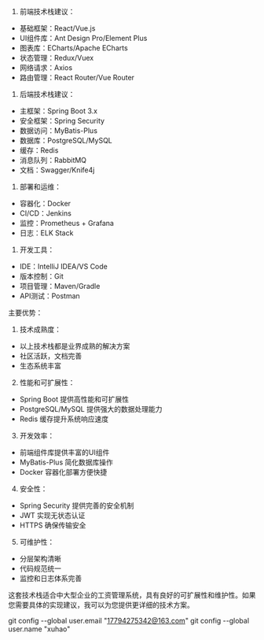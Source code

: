 
1. 前端技术栈建议：
- 基础框架：React/Vue.js 
- UI组件库：Ant Design Pro/Element Plus
- 图表库：ECharts/Apache ECharts
- 状态管理：Redux/Vuex
- 网络请求：Axios
- 路由管理：React Router/Vue Router

1. 后端技术栈建议：
- 主框架：Spring Boot 3.x
- 安全框架：Spring Security
- 数据访问：MyBatis-Plus
- 数据库：PostgreSQL/MySQL
- 缓存：Redis
- 消息队列：RabbitMQ
- 文档：Swagger/Knife4j

1. 部署和运维：
- 容器化：Docker
- CI/CD：Jenkins
- 监控：Prometheus + Grafana
- 日志：ELK Stack

1. 开发工具：
- IDE：IntelliJ IDEA/VS Code
- 版本控制：Git
- 项目管理：Maven/Gradle
- API测试：Postman

主要优势：

1. 技术成熟度：
- 以上技术栈都是业界成熟的解决方案
- 社区活跃，文档完善
- 生态系统丰富

2. 性能和可扩展性：
- Spring Boot 提供高性能和可扩展性
- PostgreSQL/MySQL 提供强大的数据处理能力
- Redis 缓存提升系统响应速度

3. 开发效率：
- 前端组件库提供丰富的UI组件
- MyBatis-Plus 简化数据库操作
- Docker 容器化部署方便快捷

4. 安全性：
- Spring Security 提供完善的安全机制
- JWT 实现无状态认证
- HTTPS 确保传输安全

5. 可维护性：
- 分层架构清晰
- 代码规范统一
- 监控和日志体系完善

这套技术栈适合中大型企业的工资管理系统，具有良好的可扩展性和维护性。如果您需要具体的实现建议，我可以为您提供更详细的技术方案。

 git config --global user.email "17794275342@163.com"
  git config --global user.name "xuhao"